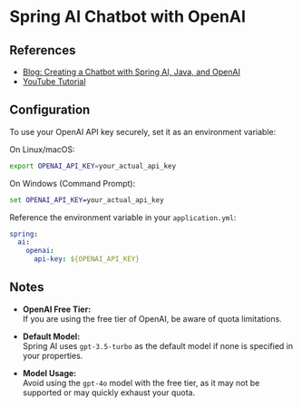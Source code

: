 # Spring AI Chatbot with OpenAI

## References

- [Blog: Creating a Chatbot with Spring AI, Java, and OpenAI](https://medium.com/wearewaes/creating-a-chatbot-with-spring-ai-java-and-openai-ee42ed9f29f8)
- [YouTube Tutorial](https://www.youtube.com/watch?v=FzLABAppJfM&list=LL&index=1&t=6201s)

## Configuration

To use your OpenAI API key securely, set it as an environment variable:

On Linux/macOS:
```bash
export OPENAI_API_KEY=your_actual_api_key
```

On Windows (Command Prompt):
```cmd
set OPENAI_API_KEY=your_actual_api_key
```

Reference the environment variable in your `application.yml`:
```yaml
spring:
  ai:
    openai:
      api-key: ${OPENAI_API_KEY}
```

## Notes

- **OpenAI Free Tier:**  
  If you are using the free tier of OpenAI, be aware of quota limitations.

- **Default Model:**  
  Spring AI uses `gpt-3.5-turbo` as the default model if none is specified in your properties.

- **Model Usage:**  
  Avoid using the `gpt-4o` model with the free tier, as it may not be supported or may quickly exhaust your quota.
```
